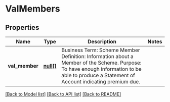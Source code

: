 # ValMembers

## Properties
Name | Type | Description | Notes
------------ | ------------- | ------------- | -------------
**val_member** | [**null[]**](.md) | Business Term: Scheme Member Definition: Information about a Member of the Scheme. Purpose: To have enough information to be able to produce a Statement of Account indicating premium due. | 

[[Back to Model list]](../../README.md#documentation-for-models) [[Back to API list]](../../README.md#documentation-for-api-endpoints) [[Back to README]](../../README.md)

